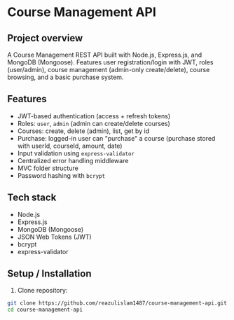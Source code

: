 # Course Management API

## Project overview

A Course Management REST API built with Node.js, Express.js, and MongoDB (Mongoose). Features user registration/login with JWT, roles (user/admin), course management (admin-only create/delete), course browsing, and a basic purchase system.

## Features

- JWT-based authentication (access + refresh tokens)
- Roles: `user`, `admin` (admin can create/delete courses)
- Courses: create, delete (admin), list, get by id
- Purchase: logged-in user can "purchase" a course (purchase stored with userId, courseId, amount, date)
- Input validation using `express-validator`
- Centralized error handling middleware
- MVC folder structure
- Password hashing with `bcrypt`

## Tech stack

- Node.js
- Express.js
- MongoDB (Mongoose)
- JSON Web Tokens (JWT)
- bcrypt
- express-validator

## Setup / Installation

1. Clone repository:

```bash
git clone https://github.com/reazulislam1487/course-management-api.git
cd course-management-api
```
